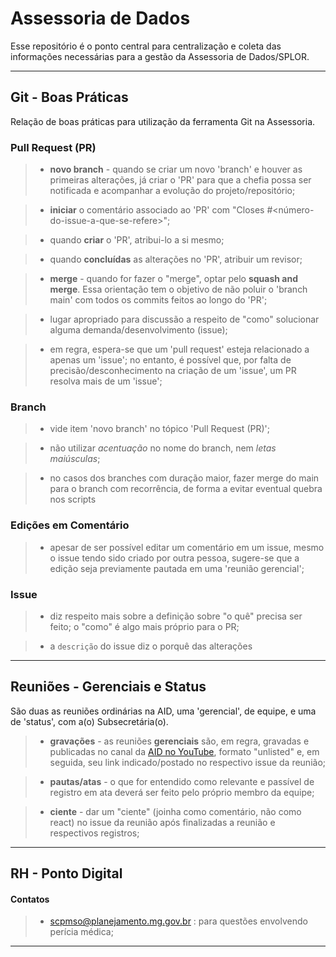 # Assessoria de Dados

Esse repositório é o ponto central para centralização e coleta das informações necessárias para a gestão da Assessoria de Dados/SPLOR.



---
## Git - Boas Práticas

Relação de boas práticas para utilização da ferramenta Git na Assessoria.

### Pull Request (PR)
> - **novo branch** - quando se criar um novo 'branch' e houver as primeiras alterações, já criar o 'PR' para que a chefia possa ser notificada e acompanhar a evolução do projeto/repositório;

> - **iniciar** o comentário associado ao 'PR' com "Closes #<número-do-issue-a-que-se-refere>";

> - quando **criar** o 'PR', atribui-lo a si mesmo;

> - quando **concluídas** as alterações no 'PR', atribuir um revisor;

> - **merge** - quando for fazer o "merge", optar pelo **squash and merge**. Essa orientação tem o objetivo de não poluir o 'branch main' com todos os commits feitos ao longo do 'PR';

> - lugar apropriado para discussão a respeito de "como" solucionar alguma demanda/desenvolvimento (issue);

> - em regra, espera-se que um 'pull request' esteja relacionado a apenas um 'issue'; no entanto, é possível que, por falta de precisão/desconhecimento na criação de um 'issue', um PR resolva mais de um 'issue';


### Branch
> - vide item 'novo branch' no tópico 'Pull Request (PR)';

> - não utilizar *acentuação* no nome do branch, nem *letas maiúsculas*;

> - no casos dos branches com duração maior, fazer merge do main para o branch com recorrência, de forma a evitar eventual quebra nos scripts


### Edições em Comentário
> - apesar de ser possível editar um comentário em um issue, mesmo o issue tendo sido criado por outra pessoa, sugere-se que a edição seja previamente pautada em uma 'reunião gerencial';


### Issue
> - diz respeito mais sobre a definição sobre "o quê" precisa ser feito; o "como" é algo mais próprio para o PR;

> - a `descrição` do issue diz o porquê das alterações


---
## Reuniões - Gerenciais e Status

São duas as reuniões ordinárias na AID, uma 'gerencial', de equipe, e uma de 'status', com a(o) Subsecretária(o).

> - **gravações** - as reuniões **gerenciais** são, em regra, gravadas e publicadas no canal da [AID no YouTube](https://studio.youtube.com/channel/), formato "unlisted" e, em seguida, seu link indicado/postado no respectivo issue da reunião;

> - **pautas/atas** - o que for entendido como relevante e passível de registro em ata deverá ser feito pelo próprio membro da equipe;

> - **ciente** - dar um "ciente" (joinha como comentário, não como react) no issue da reunião após finalizadas a reunião e respectivos registros;



---
## RH - Ponto Digital

#### Contatos
> - scpmso@planejamento.mg.gov.br : para questões envolvendo perícia médica;


---